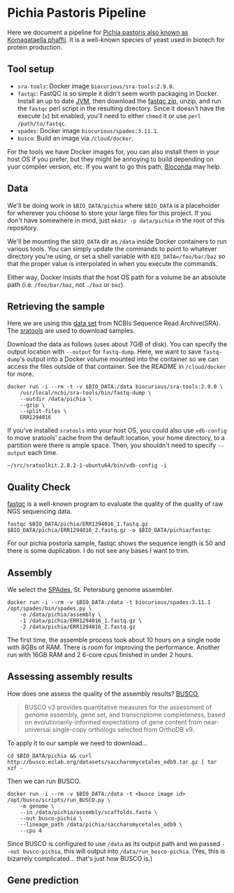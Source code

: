 # Pichia Pastoris Pipeline

Here we document a pipeline for [Pichia pastoris also known as Komagataella
phaffii](https://en.wikipedia.org/wiki/Pichia_pastoris).  It is a
well-known species of yeast used in biotech for protein
production.

## Tool setup

- `sra-tools`: Docker image `biocurious/sra-tools:2.9.0`.
- `fastqc`: FastQC is so simple it didn't seem worth packaging in Docker. Install an up to date [JVM](http://www.oracle.com/technetwork/java/index.html), then download the [fastqc zip](https://www.bioinformatics.babraham.ac.uk/projects/download.html#fastqc), unzip, and run the `fastqc` perl script in the resulting directory. Since it doesn't have the execute (`x`) bit enabled, you'll need to either `chmod` it or use `perl /path/to/fastqc`.
- `spades`: Docker image `biocurious/spades:3.11.1`.
- `busco`: Build an image via `/cloud/docker`.

For the tools we have Docker images for, you can also install them in your host OS if you prefer, but they might be 
annoying to build depending on yuor compiler version, etc. If you want to go this path, 
[Bioconda](https://bioconda.github.io/) may help.

## Data

We'll be doing work in `$BIO_DATA/pichia` where `$BIO_DATA` is a placeholder for wherever you choose to store your large 
files for this project. If you don't have somewhere in mind, just `mkdir -p data/pichia` in the root of this repository. 

We'll be mounting the `$BIO_DATA` dir as `/data` inside Docker containers to run various tools. You can simply update
the commands to point to whatever directory you're using, or set a shell variable with `BIO_DATA=/foo/bar/baz` so that 
the proper value is interpolated in when you execute the commands.

Either way, Docker insists that the host OS path for a volume be an absolute path (i.e. `/foo/bar/baz`, not `./baz` or `baz`).

## Retrieving the sample
Here we are using this [data
set](https://www.ncbi.nlm.nih.gov/sra/ERX1365588[accn]) from NCBIs
Sequence Read Archive(SRA). The [sratools](https://github.com/ncbi/sra-tools) are used to download samples. 

Download the data as follows (uses about 7GiB of disk). You can specify the output location with `--output` for 
`fastq-dump`. Here, we want to save `fastq-dump`'s output into a Docker volume mounted into the container so we can 
access the files outside of that container. See the README in `/cloud/docker` for more.

```
docker run -i --rm -t -v $BIO_DATA:/data biocurious/sra-tools:2.9.0 \
    /usr/local/ncbi/sra-tools/bin/fastq-dump \
    --outdir /data/pichia \
    --gzip \
    --split-files \
    ERR1294016
```

If you've installed `sratools` into your host OS, you could also use `vdb-config` to move sratools' cache from the 
default location, your home directory, to a partition were there is ample space. Then, you shouldn't need to specify
`--output` each time.

```
~/src/sratoolkit.2.8.2-1-ubuntu64/bin/vdb-config -i
```

## Quality Check
[fastqc](https://www.bioinformatics.babraham.ac.uk/projects/fastqc/) is a well-known program to evaluate the quality of 
the quality of raw NGS sequencing data.

```
fastqc $BIO_DATA/pichia/ERR1294016_1.fastq.gz $BIO_DATA/pichia/ERR1294016_2.fastq.gz -o $BIO_DATA/pichia/fastqc
```

For our pichia postoria sample, fastqc shows the sequence length is 50 and there is some duplication. I do not see any bases I want to trim. 

## Assembly

We select the [SPAdes](http://cab.spbu.ru/software/spades/), St. Petersburg genome assembler.

```
docker run -i --rm -v $BIO_DATA:/data -t biocurious/spades:3.11.1 /opt/spades/bin/spades.py \
    -o /data/pichia/assembly \
    -1 /data/pichia/ERR1294016_1.fastq.gz \
    -2 /data/pichia/ERR1294016_2.fastq.gz
```

The first time, the assemble process took about 10 hours on a single node with 8GBs of RAM. There is room for improving 
the performance. Another run with 16GB RAM and 2 6-core cpus finished in under 2 hours.

## Assessing assembly results

How does one assess the quality of the assembly results? [BUSCO](http://busco.ezlab.org/), 

>BUSCO v3 provides quantitative measures for the assessment of genome assembly, gene set, and transcriptome completeness, based on evolutionarily-informed expectations of gene content from near-universal single-copy orthologs selected from OrthoDB v9.

To apply it to our sample we need to download... 

```
cd $BIO_DATA/pichia && curl http://busco.ezlab.org/datasets/saccharomycetales_odb9.tar.gz | tar xzf -
```

Then we can run BUSCO. 

```
docker run -i --rm -v $BIO_DATA:/data -t <busco image id> /opt/busco/scripts/run_BUSCO.py \
    -m genome \
    --in /data/pichia/assembly/scaffolds.fasta \
    --out busco-pichia \
    --lineage_path /data/pichia/saccharomycetales_odb9 \
    --cpu 4
```

Since BUSCO is configured to use `/data` as its output path and we passed `--out busco-pichia`, this will output into 
`/data/run_bosco-pichia`. (Yes, this is bizarrely complicated... that's just how BUSCO is.)

## Gene prediction


